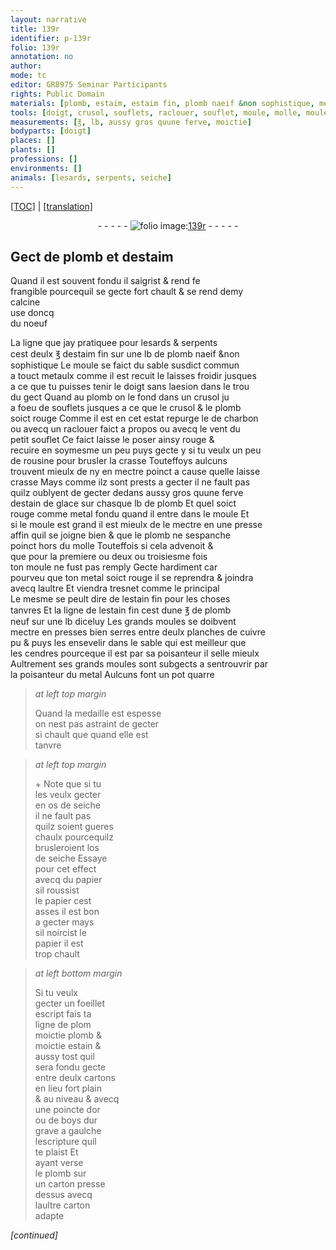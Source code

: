 ```yaml
---
layout: narrative
title: 139r
identifier: p-139r
folio: 139r
annotation: no
author:
mode: tc
editor: GR8975 Seminar Participants
rights: Public Domain
materials: [plomb, estaim, estaim fin, plomb naeif &non sophistique, metaulx, charbon, rousine, crasse, estain de glace, metal fondu, metal, estain fin, plomb neuf, cuivre, cendres, os de seiche, papier, estain, cartons, or, boys, carton]
tools: [doigt, crusol, souflets, raclouer, souflet, moule, molle, moules, presses, planches de cuivre, os de seiche, papier, cartons, poincte dor ou de boys, carton]
measurements: [℥, lb, aussy gros quune ferve, moictie]
bodyparts: [doigt]
places: []
plants: []
professions: []
environments: []
animals: [lesards, serpents, seiche]
---
```


<p><a href="{{ site.baseurl }}/diplomatic/">[TOC]</a> | <a href="{{ site.baseurl }}/texts/p-139r_tl/" target="_blank">[translation]</a></p><div class="folio" align="center">- - - - - <a href="http://gallica.bnf.fr/ark:/12148/btv1b10500001g/f283.image" target="_blank"><img src="https://cu-mkp.github.io/2017-workshop-edition/assets/photo-icon.png" alt="folio image: " style="display:inline-block; margin-bottom:-3px;"/>139r</a> - - - - - </div>  
  

## Gect de <span class="m">plomb</span> et d<span class="m">estaim</span>

 
 Quand il est souvent fondu il saigrist & rend <span class="del">fe</span><br/> frangible pourcequil se gecte fort chault & se rend demy<br/> calcine<br/> use doncq<br/> du noeuf
 
La ligne que jay pratiquee pour <span class="al">lesards</span> & <span class="al">serpents</span><br/> cest deulx <span class="ms">℥</span> d<span class="m">estaim fin</span> sur une <span class="ms">lb</span> de <span class="m">plomb naeif &non<br/> sophistique</span> Le moule se faict du sable susdict commun<br/> a touct <span class="m">metaulx</span> co<span class="exp">mm</span>e il est recuit le laisses froidir <span class="sn">jusques<br/> a ce que tu puisses tenir le <span class="tl"><span class="bp">doigt</span></span> sans laesion dans le trou<br/> du gect</span> Quand au <span class="m">plomb</span> on le fond dans un <span class="tl">crusol</span> <span class="del">ju</span><br/> a foeu de <span class="tl">souflets</span> jusques a ce que le <span class="tl">crusol</span> & le <span class="m">plomb</span><br/> soict rouge Comme il est en cet estat repurge le de <span class="m">charbon</span><br/> ou avecq un <span class="tl">raclouer</span> faict a propos ou avecq le vent du<br/> petit <span class="tl">souflet</span> Ce faict laisse le poser ainsy rouge &<br/> recuire en soymesme un peu puys gecte y si tu veulx un peu<br/> de <span class="m">rousine</span> pour brusler la <span class="m">crasse</span> Touteffoys aulcuns<br/> trouvent mieulx de ny en mectre poinct a cause quelle laisse<br/> <span class="m">crasse</span> Mays co<span class="exp">mm</span>e ilz sont prests a gecter il ne fault pas<br/> quilz oublyent de gecter dedans <span class="ms">aussy gros quune ferve</span><br/> d<span class="m">estain de glace</span> sur chasque <span class="ms">lb</span> de <span class="m">plomb</span> Et quel soict<br/> rouge co<span class="exp">mm</span>e <span class="m">metal fondu</span> quand il entre dans le <span class="tl">moule</span> Et<br/> si le <span class="tl">moule</span> est grand il est mieulx de le mectre en une presse<br/> affin quil se joigne bien & que le <span class="m">plomb</span> ne sespanche<br/> poinct hors du <span class="tl">molle</span> Touteffois si cela advenoit &<br/> que pour la premiere ou deux ou troisiesme fois<br/> ton <span class="tl">moule</span> ne fust pas remply Gecte hardiment car<br/> pourveu que ton <span class="m">metal</span> soict rouge il se reprendra & joindra<br/> avecq laultre Et viendra tresnet co<span class="exp">mm</span>e le principal<br/> Le mesme se peult dire de l<span class="m">estain fin</span> pour les choses<br/> tanvres Et la ligne de l<span class="m">estain fin</span> cest dune <span class="ms">℥</span> de <span class="m">plomb<br/> neuf</span> sur une <span class="ms">lb</span> diceluy Les grands <span class="tl">moules</span> se doibvent<br/> mectre en <span class="tl">presses</span> bien serres entre deulx <span class="tl">planches de <span class="m">cuivre</span></span><br/> <span class="del">pu</span> & puys les ensevelir dans le sable qui est meilleur que<br/> les <span class="m">cendres</span> pourceque <span class="del">il est</span> par sa poisanteur il selle mieulx<br/> Aultrem<span class="exp">ent</span> ses grands <span class="tl">moules</span> sont subgects a sentrouvrir par<br/> la poisanteur du <span class="m">metal</span> Aulcuns font un pot quarre
 
> *at left top margin*
> 
> 
>   Quand la medaille est espesse<br/> on nest pas astraint de gecter<br/> si chault que quand elle est<br/> tanvre
 
> *at left top margin*
> 
> 
>   \+ Note que si tu<br/> les veulx gecter<br/> en <span class="tl"><span class="m">os de <span class="al">seiche</span></span></span><br/> il ne fault pas<br/> quilz soient gueres<br/> chaulx pourcequilz<br/> brusleroient l<span class="tl"><span class="m">os<br/> de <span class="al">seiche</span></span></span> <span class="sn">Essaye<br/> pour cet effect<br/> avecq du <span class="tl"><span class="m">papier</span></span><br/> sil roussist<br/> le <span class="tl"><span class="m">papier</span></span> cest<br/> asses il est bon<br/> a gecter mays<br/> sil noircist le<br/> <span class="tl"><span class="m">papier</span></span> il est<br/> trop chault</span>
 
> *at left bottom margin*
> 
> 
>   Si tu veulx<br/> gecter un foeillet<br/> escript fais ta<br/> ligne de <span class="del">plom</span><br/> <span class="ms">moictie</span> <span class="m">plomb</span> &<br/> <span class="ms">moictie</span> <span class="m">estain</span> &<br/> aussy tost quil<br/> sera fondu gecte<br/> entre deulx <span class="tl"><span class="m">cartons</span></span><br/> en lieu fort plain<br/> & au niveau & avecq<br/> une <span class="tl">poincte d<span class="m">or</span><br/> ou de <span class="m">boys</span></span> dur<br/> grave a gaulche<br/> lescripture quil<br/> te plaist Et<br/> ayant verse<br/> le <span class="m">plomb</span> sur<br/> un <span class="tl"><span class="m">carton</span></span> presse<br/> dessus avecq<br/> laultre <span class="tl"><span class="m">carton</span></span><br/> adapte
 
*[continued]*
 
